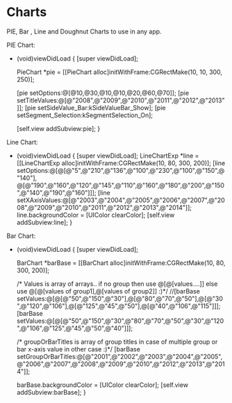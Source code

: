 Charts
======

PIE, Bar , Line and Doughnut Charts to use in any app.

PIE Chart:

- (void)viewDidLoad
{
    [super viewDidLoad];
    
    PieChart *pie = [[PieChart alloc]initWithFrame:CGRectMake(10, 10, 300, 250)];
    
    [pie setOptions:@[@10,@30,@10,@10,@20,@60,@70]];
    [pie setTitleValues:@[@"2008",@"2009",@"2010",@"2011",@"2012",@"2013"]];
    [pie setSideValue_Bar:kSideValueBar_Show];
    [pie setSegment_Selection:kSegmentSelection_On];
    
    [self.view addSubview:pie];
}

Line Chart:


- (void)viewDidLoad
{
    [super viewDidLoad];
    LineChartExp *line = [[LineChartExp alloc]initWithFrame:CGRectMake(10, 80, 300, 200)];
    [line setOptions:@[@[@"5",@"210",@"136",@"100",@"230",@"100",@"150",@"140"],
                       @[@"190",@"160",@"120",@"145",@"110",@"160",@"180",@"200",@"150",@"140",@"190",@"160"]]];
    [line setXAxisValues:@[@"2003",@"2004",@"2005",@"2006",@"2007",@"2008",@"2009",@"2010",@"2011",@"2012",@"2013",@"2014"]];
    line.backgroundColor = [UIColor clearColor];
    [self.view addSubview:line];
}

Bar Chart:

- (void)viewDidLoad
{
    [super viewDidLoad];
    
    BarChart *barBase = [[BarChart alloc]initWithFrame:CGRectMake(10, 80, 300, 200)];
    
    /*  Values is array of arrays.. if no group then use @[@[values....]] else use @[@[values of group1],@[values of group2]] :)*/
    //[barBase setValues:@[@[@"50",@"150",@"30"],@[@"80",@"70",@"50"],@[@"30",@"120",@"106"],@[@"125",@"45",@"50"],@[@"40",@"106",@"115"]]];
        [barBase setValues:@[@[@"50",@"150",@"30",@"80",@"70",@"50",@"30",@"120",@"106",@"125",@"45",@"50",@"40"]]];
    
    /* groupOrBarTitles is array of group titles in case of multiple group or bar x-axis value in other case :)*/
    [barBase setGroupOrBarTitles:@[@"2001",@"2002",@"2003",@"2004",@"2005",@"2006",@"2007",@"2008",@"2009",@"2010",@"2012",@"2013",@"2014"]];
    
    barBase.backgroundColor = [UIColor clearColor];
    [self.view addSubview:barBase];
}

